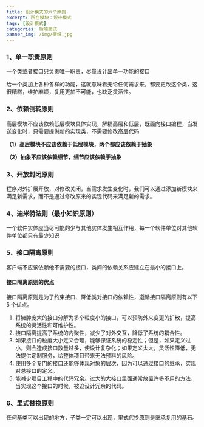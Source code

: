 ```yaml
---
title: 设计模式的六个原则
excerpt: 所在模块：设计模式
tags: [设计模式]
categories: 后端面试
banner_img: /img/壁纸.jpg
---
```


### 1、单一职责原则

一个类或者接口只负责唯一职责，尽量设计出单一功能的接口

给一个类加上各种各样的功能，这就意味着无论任何需求来，都要更改这个类，这很糟糕，维护麻烦，复用更加不可能，也缺乏灵活性。

### 2、依赖倒转原则

高层模块不应该依赖低层模块具体实现，解耦高层和低层，既面向接口编程，当发送变化时，只需要提供新的实现类，不需要修改高层代码

**（1）高层模块不应该依赖于低层模块，两个都应该依赖于抽象**

**（2）抽象不应该依赖细节，细节应该依赖于抽象**

### 3、开放封闭原则

程序对外扩展开放，对修改关闭，当需求发生变化时，我们可以通过添加新模块来满足新需求，而不是通过修改原来的实现代码来满足新的需求。

### 4、迪米特法则（最小知识原则）

一个软件实体应当尽可能的少与其他实体发生相互作用，每一个软件单位对其他软件单位都只有最少知识

### 5、接口隔离原则

客户端不应该依赖他不需要的接口，类间的依赖关系应建立在最小的接口上。

#### 接口隔离原则的优点

接口隔离原则是为了约束接口、降低类对接口的依赖性，遵循接口隔离原则有以下 5 个优点。

1. 将臃肿庞大的接口分解为多个粒度小的接口，可以预防外来变更的扩散，提高系统的灵活性和可维护性。
2. 接口隔离提高了系统的内聚性，减少了对外交互，降低了系统的耦合性。
3. 如果接口的粒度大小定义合理，能够保证系统的稳定性；但是，如果定义过小，则会造成接口数量过多，使设计复杂化；如果定义太大，灵活性降低，无法提供定制服务，给整体项目带来无法预料的风险。
4. 使用多个专门的接口还能够体现对象的层次，因为可以通过接口的继承，实现对总接口的定义。
5. 能减少项目工程中的代码冗余。过大的大接口里面通常放置许多不用的方法，当实现这个接口的时候，被迫设计冗余的代码。

### 6、里式替换原则

任何基类可以出现的地方，子类一定可以出现，里式代换原则是继承复用的基石。